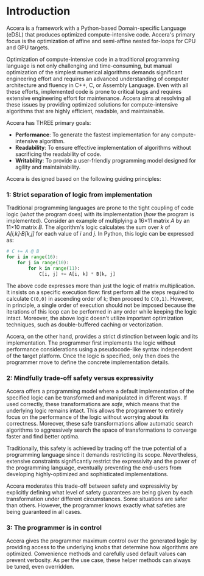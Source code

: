 [//]: # (Project: Accera)
[//]: # (Version: v1.2.11)

# Introduction
Accera is a framework with a Python-based Domain-specific Language (eDSL) that produces optimized compute-intensive code. Accera's primary focus is the optimization of affine and semi-affine nested for-loops for CPU and GPU targets.

Optimization of compute-intensive code in a traditional programming language is not only challenging and time-consuming, but manual optimization of the simplest numerical algorithms demands significant engineering effort and requires an advanced understanding of computer architecture and fluency in C++, C, or Assembly Language. Even with all these efforts, implemented code is prone to critical bugs and requires extensive engineering effort for maintenance. Accera aims at resolving all these issues by providing optimized solutions for compute-intensive algorithms that are highly efficient, readable, and maintainable. 

Accera has THREE primary goals:

* **Performance**: To generate the fastest implementation for any compute-intensive algorithm.
* **Readability**: To ensure effective implementation of algorithms without sacrificing the readability of code.
* **Writability**: To provide a user-friendly programming model designed for agility and maintainability.

Accera is designed based on the following guiding principles: 

### 1: Strict separation of logic from implementation
Traditional programming languages are prone to the tight coupling of code logic (*what* the program does) with its implementation (*how* the program is implemented). Consider an example of multiplying a 16&times;11 matrix *A* by an 11&times;10 matrix *B*. The algorithm's logic calculates the sum over *k* of *A[i,k]&middot;B[k,j]* for each value of *i* and *j*. In Python, this logic can be expressed as:
```python
# C += A @ B
for i in range(16):
    for j in range(10):
        for k in range(11):
            C[i, j] += A[i, k] * B[k, j]
```
The above code expresses more than just the logic of matrix multiplication. It insists on a specific execution flow: first perform all the steps required to calculate `C(0,0)` in ascending order of `k`; then proceed to `C(0,1)`. However, in principle, a single order of execution should not be imposed because the iterations of this loop can be performed in any order while keeping the logic intact. Moreover, the above logic doesn't utilize important optimization techniques, such as double-buffered caching or vectorization.

Accera, on the other hand, provides a strict distinction between logic and its implementation. The programmer first implements the logic without performance considerations using a pseudocode-like syntax independent of the target platform. Once the logic is specified, only then does the programmer move to define the concrete implementation details. 

### 2: Mindfully trade-off safety versus expressivity
Accera offers a programming model where a default implementation of the specified logic can be transformed and manipulated in different ways. If used correctly, these transformations are *safe*, which means that the underlying logic remains intact. This allows the programmer to entirely focus on the performance of the logic without worrying about its correctness. Moreover, these safe transformations allow automatic search algorithms to aggressively search the space of transformations to converge faster and find better optima. 

Traditionally, this safety is achieved by trading off the true potential of a programming language since it demands restricting its scope. Nevertheless, extensive constraints significantly restrict the expressivity and the power of the programming language, eventually preventing the end-users from developing highly-optimized and sophisticated implementations. 

Accera moderates this trade-off between safety and expressivity by explicitly defining what level of safety guarantees are being given by each transformation under different circumstances. Some situations are safer than others. However, the programmer knows exactly what safeties are being guaranteed in all cases. 

### 3: The programmer is in control
Accera gives the programmer maximum control over the generated logic by providing access to the underlying knobs that determine how algorithms are optimized. Convenience methods and carefully used default values can prevent verbosity. As per the use case, these helper methods can always be tuned, even overridden. 

<div style="page-break-after: always;"></div>

